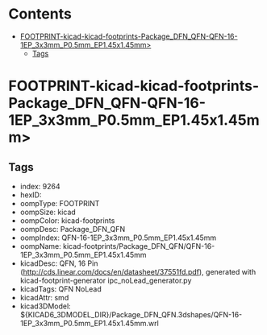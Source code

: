 



Contents
========

* [FOOTPRINT-kicad-kicad-footprints-Package_DFN_QFN-QFN-16-1EP_3x3mm_P0.5mm_EP1.45x1.45mm>](#footprint-kicad-kicad-footprints-package_dfn_qfn-qfn-16-1ep_3x3mm_p05mm_ep145x145mm)
	* [Tags](#tags)

# FOOTPRINT-kicad-kicad-footprints-Package_DFN_QFN-QFN-16-1EP_3x3mm_P0.5mm_EP1.45x1.45mm>

## Tags

- index: 9264
- hexID: 
- oompType: FOOTPRINT
- oompSize: kicad
- oompColor: kicad-footprints
- oompDesc: Package_DFN_QFN
- oompIndex: QFN-16-1EP_3x3mm_P0.5mm_EP1.45x1.45mm
- oompName: kicad-footprints/Package_DFN_QFN/QFN-16-1EP_3x3mm_P0.5mm_EP1.45x1.45mm
- kicadDesc: QFN, 16 Pin (http://cds.linear.com/docs/en/datasheet/37551fd.pdf), generated with kicad-footprint-generator ipc_noLead_generator.py
- kicadTags: QFN NoLead
- kicadAttr: smd
- kicad3DModel: ${KICAD6_3DMODEL_DIR}/Package_DFN_QFN.3dshapes/QFN-16-1EP_3x3mm_P0.5mm_EP1.45x1.45mm.wrl
